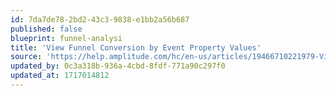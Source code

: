 ```yaml
---
id: 7da7de78-2bd2-43c3-9838-e1bb2a56b687
published: false
blueprint: funnel-analysi
title: 'View Funnel Conversion by Event Property Values'
source: 'https://help.amplitude.com/hc/en-us/articles/19466710221979-View-funnel-conversion-by-event-property-values'
updated_by: 0c3a318b-936a-4cbd-8fdf-771a90c297f0
updated_at: 1717014812
---
```

